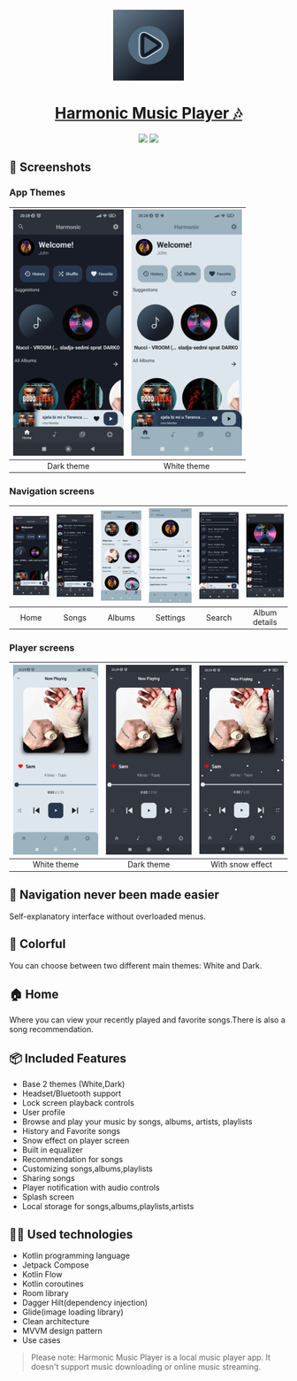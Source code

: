 <p align="center">
  <a href="https://harmonic.app">
    <img src="app/src/debug/res/drawable/icon.png" height="128">
    <h1 align="center">Harmonic Music Player 🎶</h1>
  </a>
</p>
<p align="center">
  <a href="https://github.com/pluzarev-nemanja/Harmonic" style="text-decoration:none" area-label="Android">
    <img src="https://img.shields.io/badge/Platform-Android-green.svg">
  </a>
  <a href="https://github.com/pluzarev-nemanja/Harmonic" style="text-decoration:none" area-label="Min API: 21">
    <img src="https://img.shields.io/badge/minSdkVersion-21-green.svg">
  </a>
</p>

## 📱 Screenshots
### App Themes
| <img src="screenshots/homeBlack.jpg" width="200"/> | <img src="screenshots/homeWhite.jpg" width="200"/> | 
|:---:|:---:|
|Dark theme| White theme|

### Navigation screens
| <img src="screenshots/homeBlack.jpg" width="200"/>| <img src="screenshots/songsBlack.jpg" width="200"/>| <img src="screenshots/albumsWhite.jpg" width="200"/>| <img src="screenshots/settingsWhite.jpg" width="200"/>| <img src="screenshots/searchBlack.jpg" width="200"/>| <img src="screenshots/detailsBlack.jpg" width="200"/>|
|:---:|:---:|:---:|:---:|:---:|:---:|
| Home | Songs | Albums | Settings | Search | Album details |

### Player screens
| <img src="screenshots/playerWhite.jpg" width="200"/>| <img src="screenshots/playerBlack.jpg" width="200"/>| <img src="screenshots/playerBlack2.jpg" width="200"/>|
|:---:|:---:|:---:|
| White theme | Dark theme | With snow effect |


## 🧭 Navigation never been made easier 
Self-explanatory interface without overloaded menus.

## 🎨 Colorful
You can choose between two different main themes: White and Dark.

## 🏠 Home
Where you can view your recently played and
favorite songs.There is also a song recommendation.

## 📦 Included Features
-  Base 2 themes (White,Dark)
-  Headset/Bluetooth support
-  Lock screen playback controls
-  User profile
-  Browse and play your music by songs, albums, artists, playlists
-  History and Favorite songs
-  Snow effect on player screen
-  Built in equalizer
-  Recommendation for songs
-  Customizing songs,albums,playlists
-  Sharing songs
-  Player notification with audio controls
-  Splash screen
-  Local storage for songs,albums,playlists,artists

## 👨‍💻 Used technologies
-  Kotlin programming language
-  Jetpack Compose
-  Kotlin Flow
-  Kotlin coroutines
-  Room library
-  Dagger Hilt(dependency injection)
-  Glide(image loading library)
-  Clean architecture
-  MVVM design pattern
-  Use cases




>Please note: Harmonic Music Player is a local music player app. It
>doesn't support music downloading or online music streaming.
